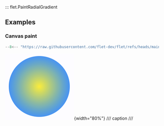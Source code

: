::: flet.PaintRadialGradient

## Examples

### Canvas paint

```python
--8<-- "https://raw.githubusercontent.com/flet-dev/flet/refs/heads/main/sdk/python/examples/controls/types/paint-gradient/paint-radial-gradient/canvas-paint.py"
```

![canvas-paint](https://raw.githubusercontent.com/flet-dev/flet/main/sdk/python/examples/controls/types/paint-gradient/paint-radial-gradient/media/canvas-paint.png){width="80%"}
/// caption
///
